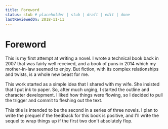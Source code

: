 ```yaml
---
title: Foreword
status: stub # placeholder | stub | draft | edit | done
lastReviewedOn: 2018-11-11
---
```


# Foreword

This is my first attempt at writing a novel. I wrote a technical book back in 2007 that was fairly well received, and a book of puns in 2014 which my mother-in-law seemed to enjoy. But fiction, with its complex relationships and twists, is a whole new beast for me.

This work started as a simple idea that I shared with my wife. She insisted that I put ink to paper. So, after much urging, I started the outline and character development. I liked how things were flowing, so I decided to pull the trigger and commit to fleshing out the text.

This title is intended to be the second in a series of three novels. I plan to write the prequel if the feedback for this book is positive, and I'll write the sequel to wrap things up if the first two don't absolutely flop.
